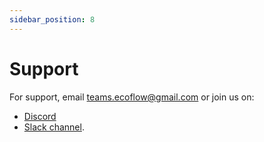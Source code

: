 ```yaml
---
sidebar_position: 8
---
```


# Support

For support, email teams.ecoflow@gmail.com or join us on:

- [Discord](https://discord.gg/arvbpxDUHb)
- [Slack channel](https://join.slack.com/t/ecoflowjs/shared_invite/zt-2jpm9657q-dmugTuLg_udxo9jTtnwZjA).

